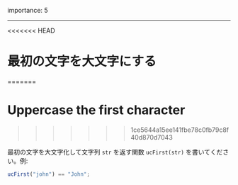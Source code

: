 importance: 5

---

<<<<<<< HEAD
# 最初の文字を大文字にする
=======
# Uppercase the first character
>>>>>>> 1ce5644a15ee141fbe78c0fb79c8f40d870d7043

最初の文字を大文字化して文字列 `str` を返す関数 `ucFirst(str)` を書いてください。例:

```js
ucFirst("john") == "John";
```
